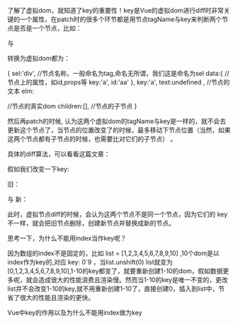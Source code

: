 了解了虚拟dom，就知道了key的重要性！key是Vue的虚拟dom进行diff时非常关键的一个属性，在patch时的很多个环节都是用节点tagName与key来判断两个节点是否是一个节点，比如：

<div key='a'  id='aa'></div>  与  <div key='a'  id='aa'></div> 

转换为虚拟dom都为：

{
    sel:'div', //节点名称，一般命名为tag,命名无所谓，我们这是命名为sel
    data:{     //节点上的属性，如id,props等
        key:'a',
        id:'aa'
    },
    key:'a',
    text:undefined , //节点的文本
    elm: <div key='a'></div> //节点的真实dom
    children:[],  //节点的子节点
}

然后再patch的时候,  认为这两个虚拟dom的tagName与key是一样的，就不会去更新这个节点了，当节点的位置改变了的时候，最多移动下节点位置（当然，如果这两个节点都有子节点的时候，也需要比对它们的子节点） 。

具体的diff算法，可以看看这篇文章：


假如我们改变一下key:

旧：<div key='a'  id='aa'></div>  与  新：<div key='b'  id='aa'></div> 

此时，虚拟节点diff的时候，会认为这两个节点不是同一个节点，因为它们的 key 不一样，就会把旧节点删除，创建新节点并替换成新的节点。



思考一下，为什么不能用index当作key呢？

因为数组的index不是固定的，比如 list = [1,2,3,4,5,6,7,8,9,10] ,10个dom是以index作为key的,对应 key: 0`9 ，当list.unshift(0)  list就变为 [0,1,2,3,4,5,6,7,8,9,10],1-10的key都变了，就要重新创建1-10的dom，假如数据更多呢，就会造成很大的性能浪费且渲染慢。然而当1-10的key是唯一不变的，更改list并不会改变1-10的key,就不用重新创建1-10了，直接创建0，插入到list中，节省了很大的性能且渲染的更快。


Vue中key的作用以及为什么不能用index做为key
